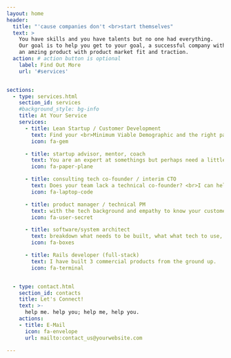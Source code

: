 ```yaml
---
layout: home
header:
  title: "'cause companies don't <br>start themselves"
  text: >
    You have skills and you have talents but no one had everything.
    Our goal is to help you get to your goal, a successful company with
    an amzing product with product market fit and traction.
  action: # action button is optional
    label: Find Out More
    url: '#services'


sections:
  - type: services.html
    section_id: services
    #background_style: bg-info
    title: At Your Service
    services:
      - title: Lean Startup / Customer Development
        text: Find your <br>Minimum Viable Demographic and the right path to solve their problem
        icon: fa-gem

      - title: startup advisor, mentor, coach
        text: You are an expert at somethings but perhaps need a little ...
        icon: fa-paper-plane

      - title: consulting tech co-founder / interim CTO
        text: Does your team lack a technical co-founder? <br>I can help you get to the place where you can attract one.
        icon: fa-laptop-code

      - title: product manager / technical PM
        text: with the tech background and empathy to know your customer,  their real problem, I can help you manange your product and help you build what you need now and what you need next
        icon: fa-user-secret

      - title: software/system architect
        text: breakdown what needs to be built, what what tech to use, and how to get it done
        icon: fa-boxes

      - title: Rails developer (full-stack)
        text: I have built 3 commercial products from the ground up.
        icon: fa-terminal


  - type: contact.html
    section_id: contacts
    title: Let's Connect!
    text: >-
      help me. help you; help me, help you.
    actions:
    - title: E-Mail
      icon: fa-envelope
      url: mailto:contact_us@yourwebsite.com

---
```

